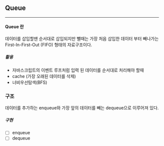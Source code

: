 ## Queue

---

#### Queue 란

데이터를 삽입할땐 순서대로 삽입되지만 뺄때는 가장 처음 삽입한 데이터 부터 빼나가는 First-In-First-Out (FIFO) 형태의 자료구조이다.

##### 활용

- 자바스크립트의 이벤트 루프처럼 입력 된 데이터를 순서대로 처리해야 할때
- cache (가장 오래된 데이터를 삭제)
- 너비우선탐색(BFS)

### 구조

데이터를 추가하는 enqueue와 가장 앞의 데이터를 빼는 dequeue으로 이루어져 있다.

##### 구현

- [ ] enqueue
- [ ] dequeue
